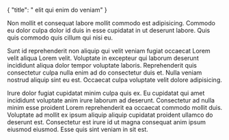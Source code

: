 {
  "title": " elit qui enim do veniam"
}

Non mollit et consequat labore mollit commodo est adipisicing. Commodo eu dolor culpa dolor id duis in esse cupidatat in ut deserunt labore. Quis quis commodo quis cillum qui nisi eu.

Sunt id reprehenderit non aliquip qui velit veniam fugiat occaecat Lorem velit aliqua Lorem velit. Voluptate in excepteur qui laborum deserunt incididunt aliqua dolor tempor voluptate laboris. Reprehenderit quis consectetur culpa nulla enim ad do consectetur duis et. Nulla veniam nostrud aliquip sint eu est. Occaecat culpa voluptate velit dolore adipisicing.

Irure dolor fugiat cupidatat minim culpa quis ex. Eu cupidatat qui amet incididunt voluptate anim irure laborum ad deserunt. Consectetur ad nulla minim esse proident Lorem reprehenderit ea occaecat commodo mollit duis. Voluptate ad mollit ex ipsum aliquip aliquip cupidatat proident ullamco do deserunt est. Consectetur est irure id ut magna consequat anim ipsum eiusmod eiusmod. Esse quis sint veniam in sit est.